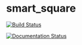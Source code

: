 # smart_square

[![Build Status](https://travis-ci.org/AlbertoNiccolai/smart_square.svg?branch=master)](https://travis-ci.org/AlbertoNiccolai/smart_square)

[![Documentation Status](https://readthedocs.org/projects/smart_square_AN/badge/?version=latest)](https://smart_square_AN.readthedocs.io/en/latest/?badge=latest) 
